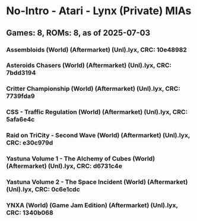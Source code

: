 # No-Intro - Atari - Lynx (Private) MIAs
## Games: 8, ROMs: 8, as of 2025-07-03

### Assembloids (World) (Aftermarket) (Unl).lyx, CRC: 10e48982
### Asteroids Chasers (World) (Aftermarket) (Unl).lyx, CRC: 7bdd3194
### Critter Championship (World) (Aftermarket) (Unl).lyx, CRC: 7739fda9
### CSS - Traffic Regulation (World) (Aftermarket) (Unl).lyx, CRC: 5afa6e4c
### Raid on TriCity - Second Wave (World) (Aftermarket) (Unl).lyx, CRC: e30c979d
### Yastuna Volume 1 - The Alchemy of Cubes (World) (Aftermarket) (Unl).lyx, CRC: d6731c4e
### Yastuna Volume 2 - The Space Incident (World) (Aftermarket) (Unl).lyx, CRC: 0c6e1cdc
### YNXA (World) (Game Jam Edition) (Aftermarket) (Unl).lyx, CRC: 1340b068
